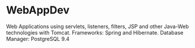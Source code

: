 # WebAppDev
Web Applications using servlets, listeners, filters, JSP and other Java-Web technologies with Tomcat.
Frameworks: Spring and Hibernate.
Database Manager: PostgreSQL 9.4
